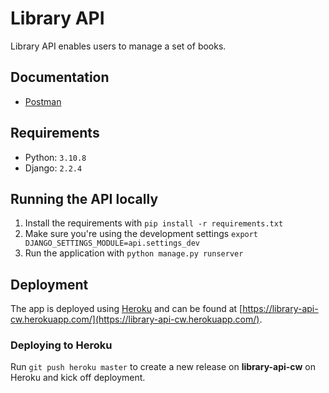 # Library API

Library API enables users to manage a set of books.

## Documentation
- [Postman](https://www.postman.com/cassiewallace/workspace/library-api)

## Requirements
- Python: `3.10.8`
- Django: `2.2.4`

## Running the API locally

1. Install the requirements with `pip install -r requirements.txt`
2. Make sure you're using the development settings `export DJANGO_SETTINGS_MODULE=api.settings_dev`
3. Run the application with `python manage.py runserver`

## Deployment
The app is deployed using [Heroku](https://heroku.com) and can be found at [https://library-api-cw.herokuapp.com/](https://library-api-cw.herokuapp.com/).

### Deploying to Heroku

Run `git push heroku master` to create a new release on **library-api-cw** on Heroku and kick off deployment.
